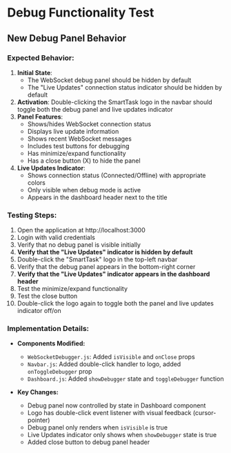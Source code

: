 # Debug Functionality Test

## New Debug Panel Behavior

### Expected Behavior:
1. **Initial State**: 
   - The WebSocket debug panel should be hidden by default
   - The "Live Updates" connection status indicator should be hidden by default
2. **Activation**: Double-clicking the SmartTask logo in the navbar should toggle both the debug panel and live updates indicator
3. **Panel Features**: 
   - Shows/hides WebSocket connection status
   - Displays live update information
   - Shows recent WebSocket messages
   - Includes test buttons for debugging
   - Has minimize/expand functionality
   - Has a close button (X) to hide the panel
4. **Live Updates Indicator**:
   - Shows connection status (Connected/Offline) with appropriate colors
   - Only visible when debug mode is active
   - Appears in the dashboard header next to the title

### Testing Steps:
1. Open the application at http://localhost:3000
2. Login with valid credentials
3. Verify that no debug panel is visible initially
4. **Verify that the "Live Updates" indicator is hidden by default**
5. Double-click the "SmartTask" logo in the top-left navbar
6. Verify that the debug panel appears in the bottom-right corner
7. **Verify that the "Live Updates" indicator appears in the dashboard header**
8. Test the minimize/expand functionality
9. Test the close button
10. Double-click the logo again to toggle both the panel and live updates indicator off/on

### Implementation Details:
- **Components Modified:**
  - `WebSocketDebugger.js`: Added `isVisible` and `onClose` props
  - `Navbar.js`: Added double-click handler to logo, added `onToggleDebugger` prop
  - `Dashboard.js`: Added `showDebugger` state and `toggleDebugger` function
  
- **Key Changes:**
  - Debug panel now controlled by state in Dashboard component
  - Logo has double-click event listener with visual feedback (cursor-pointer)
  - Debug panel only renders when `isVisible` is true
  - Live Updates indicator only shows when `showDebugger` state is true
  - Added close button to debug panel header
